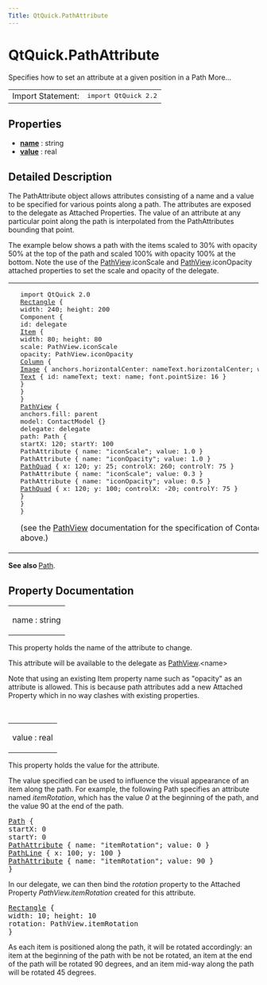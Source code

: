 ```yaml
---
Title: QtQuick.PathAttribute
---
```


# QtQuick.PathAttribute

<span class="subtitle"></span>
<!-- $$$PathAttribute-brief -->
<p>Specifies how to set an attribute at a given position in a Path More...</p>
<!-- @@@PathAttribute -->
<table class="alignedsummary">
<tr><td class="memItemLeft rightAlign topAlign"> Import Statement:</td><td class="memItemRight bottomAlign"> </b><tt>import QtQuick 2.2</tt></td></tr></table><ul>
</ul>
<h2>Properties</h2>
<ul>
<li class="fn"><b><b><a href="#name-prop">name</a></b></b> : string</li>
<li class="fn"><b><b><a href="#value-prop">value</a></b></b> : real</li>
</ul>
<!-- $$$PathAttribute-description -->
<h2>Detailed Description</h2>
<p>The PathAttribute object allows attributes consisting of a name and a value to be specified for various points along a path. The attributes are exposed to the delegate as Attached Properties. The value of an attribute at any particular point along the path is interpolated from the PathAttributes bounding that point.</p>
<p>The example below shows a path with the items scaled to 30% with opacity 50% at the top of the path and scaled 100% with opacity 100% at the bottom. Note the use of the <a href="QtQuick.PathView.md">PathView</a>.iconScale and <a href="QtQuick.PathView.md">PathView</a>.iconOpacity attached properties to set the scale and opacity of the delegate.</p>
<table class="generic">
<tr valign="top"><td ><p class="centerAlign"><img src="https://developer.ubuntu.com/static/devportal_uploaded/341e2e98-acb8-45da-a173-babd903c91b3-../QtQuick.PathAttribute/images/declarative-pathattribute.png" alt="" /></p></td><td ><pre class="qml">import QtQuick 2.0
<span class="type"><a href="QtQuick.Rectangle.md">Rectangle</a></span> {
<span class="name">width</span>: <span class="number">240</span>; <span class="name">height</span>: <span class="number">200</span>
<span class="type">Component</span> {
<span class="name">id</span>: <span class="name">delegate</span>
<span class="type"><a href="QtQuick.Item.md">Item</a></span> {
<span class="name">width</span>: <span class="number">80</span>; <span class="name">height</span>: <span class="number">80</span>
<span class="name">scale</span>: <span class="name">PathView</span>.<span class="name">iconScale</span>
<span class="name">opacity</span>: <span class="name">PathView</span>.<span class="name">iconOpacity</span>
<span class="type"><a href="QtQuick.Column.md">Column</a></span> {
<span class="type"><a href="QtQuick.Image.md">Image</a></span> { <span class="name">anchors</span>.horizontalCenter: <span class="name">nameText</span>.<span class="name">horizontalCenter</span>; <span class="name">width</span>: <span class="number">64</span>; <span class="name">height</span>: <span class="number">64</span>; <span class="name">source</span>: <span class="name">icon</span> }
<span class="type"><a href="QtQuick.Text.md">Text</a></span> { <span class="name">id</span>: <span class="name">nameText</span>; <span class="name">text</span>: <span class="name">name</span>; <span class="name">font</span>.pointSize: <span class="number">16</span> }
}
}
}
<span class="type"><a href="QtQuick.PathView.md">PathView</a></span> {
<span class="name">anchors</span>.fill: <span class="name">parent</span>
<span class="name">model</span>: <span class="name">ContactModel</span> {}
<span class="name">delegate</span>: <span class="name">delegate</span>
<span class="name">path</span>: <span class="name">Path</span> {
<span class="name">startX</span>: <span class="number">120</span>; <span class="name">startY</span>: <span class="number">100</span>
<span class="type">PathAttribute</span> { <span class="name">name</span>: <span class="string">&quot;iconScale&quot;</span>; <span class="name">value</span>: <span class="number">1.0</span> }
<span class="type">PathAttribute</span> { <span class="name">name</span>: <span class="string">&quot;iconOpacity&quot;</span>; <span class="name">value</span>: <span class="number">1.0</span> }
<span class="type"><a href="QtQuick.PathQuad.md">PathQuad</a></span> { <span class="name">x</span>: <span class="number">120</span>; <span class="name">y</span>: <span class="number">25</span>; <span class="name">controlX</span>: <span class="number">260</span>; <span class="name">controlY</span>: <span class="number">75</span> }
<span class="type">PathAttribute</span> { <span class="name">name</span>: <span class="string">&quot;iconScale&quot;</span>; <span class="name">value</span>: <span class="number">0.3</span> }
<span class="type">PathAttribute</span> { <span class="name">name</span>: <span class="string">&quot;iconOpacity&quot;</span>; <span class="name">value</span>: <span class="number">0.5</span> }
<span class="type"><a href="QtQuick.PathQuad.md">PathQuad</a></span> { <span class="name">x</span>: <span class="number">120</span>; <span class="name">y</span>: <span class="number">100</span>; <span class="name">controlX</span>: -<span class="number">20</span>; <span class="name">controlY</span>: <span class="number">75</span> }
}
}
}</pre>
<p>(see the <a href="QtQuick.PathView.md">PathView</a> documentation for the specification of ContactModel.qml used for ContactModel above.)</p>
</td></tr>
</table>
<p><b>See also </b><a href="QtQuick.Path.md">Path</a>.</p>
<!-- @@@PathAttribute -->
<h2>Property Documentation</h2>
<!-- $$$name -->
<table class="qmlname"><tr valign="top"><td class="tblQmlPropNode"><p><span class="name">name</span> : <span class="type">string</span></p></td></tr></table><p>This property holds the name of the attribute to change.</p>
<p>This attribute will be available to the delegate as <a href="QtQuick.PathView.md">PathView</a>.&lt;name&gt;</p>
<p>Note that using an existing Item property name such as &quot;opacity&quot; as an attribute is allowed. This is because path attributes add a new Attached Property which in no way clashes with existing properties.</p>
<!-- @@@name -->
<br/>
<!-- $$$value -->
<table class="qmlname"><tr valign="top"><td class="tblQmlPropNode"><p><span class="name">value</span> : <span class="type">real</span></p></td></tr></table><p>This property holds the value for the attribute.</p>
<p>The value specified can be used to influence the visual appearance of an item along the path. For example, the following Path specifies an attribute named <i>itemRotation</i>, which has the value <i>0</i> at the beginning of the path, and the value 90 at the end of the path.</p>
<pre class="qml"><span class="type"><a href="QtQuick.Path.md">Path</a></span> {
<span class="name">startX</span>: <span class="number">0</span>
<span class="name">startY</span>: <span class="number">0</span>
<span class="type"><a href="index.html">PathAttribute</a></span> { <span class="name">name</span>: <span class="string">&quot;itemRotation&quot;</span>; <span class="name">value</span>: <span class="number">0</span> }
<span class="type"><a href="QtQuick.PathLine.md">PathLine</a></span> { <span class="name">x</span>: <span class="number">100</span>; <span class="name">y</span>: <span class="number">100</span> }
<span class="type"><a href="index.html">PathAttribute</a></span> { <span class="name">name</span>: <span class="string">&quot;itemRotation&quot;</span>; <span class="name">value</span>: <span class="number">90</span> }
}</pre>
<p>In our delegate, we can then bind the <i>rotation</i> property to the Attached Property <i>PathView.itemRotation</i> created for this attribute.</p>
<pre class="qml"><span class="type"><a href="QtQuick.Rectangle.md">Rectangle</a></span> {
<span class="name">width</span>: <span class="number">10</span>; <span class="name">height</span>: <span class="number">10</span>
<span class="name">rotation</span>: <span class="name">PathView</span>.<span class="name">itemRotation</span>
}</pre>
<p>As each item is positioned along the path, it will be rotated accordingly: an item at the beginning of the path with be not be rotated, an item at the end of the path will be rotated 90 degrees, and an item mid-way along the path will be rotated 45 degrees.</p>
<!-- @@@value -->
<br/>
